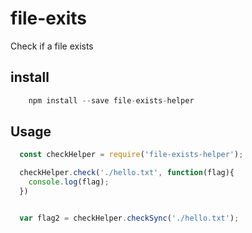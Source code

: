 # file-exits
Check if a file exists

## install
```javascript
    npm install --save file-exists-helper

```

## Usage
```javascript
  const checkHelper = require('file-exists-helper');

  checkHelper.check('./hello.txt', function(flag){
  	console.log(flag);
  })


  var flag2 = checkHelper.checkSync('./hello.txt');

```